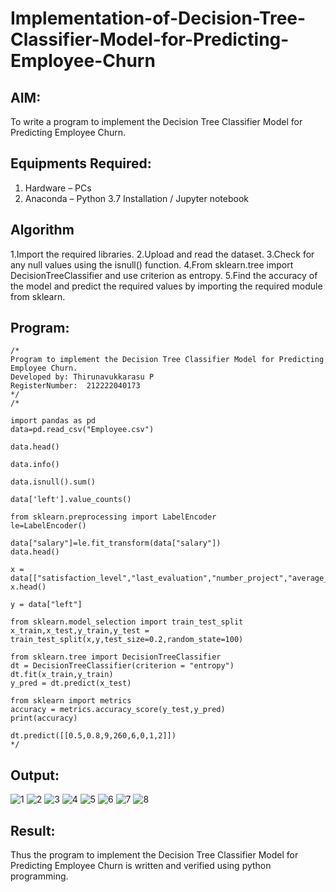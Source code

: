 # Implementation-of-Decision-Tree-Classifier-Model-for-Predicting-Employee-Churn

## AIM:
To write a program to implement the Decision Tree Classifier Model for Predicting Employee Churn.

## Equipments Required:
1. Hardware – PCs
2. Anaconda – Python 3.7 Installation / Jupyter notebook

## Algorithm
1.Import the required libraries.
2.Upload and read the dataset.
3.Check for any null values using the isnull() function.
4.From sklearn.tree import DecisionTreeClassifier and use criterion as entropy.
5.Find the accuracy of the model and predict the required values by importing the required module from sklearn.

## Program:
```
/*
Program to implement the Decision Tree Classifier Model for Predicting Employee Churn.
Developed by: Thirunavukkarasu P
RegisterNumber:  212222040173
*/
/*

import pandas as pd
data=pd.read_csv("Employee.csv")

data.head()

data.info()

data.isnull().sum()

data['left'].value_counts()

from sklearn.preprocessing import LabelEncoder
le=LabelEncoder()

data["salary"]=le.fit_transform(data["salary"])
data.head()

x = data[["satisfaction_level","last_evaluation","number_project","average_montly_hours","time_spend_company","Work_accident","promotion_last_5years","salary"]]
x.head()

y = data["left"]

from sklearn.model_selection import train_test_split
x_train,x_test,y_train,y_test = train_test_split(x,y,test_size=0.2,random_state=100)

from sklearn.tree import DecisionTreeClassifier
dt = DecisionTreeClassifier(criterion = "entropy")
dt.fit(x_train,y_train)
y_pred = dt.predict(x_test)

from sklearn import metrics
accuracy = metrics.accuracy_score(y_test,y_pred)
print(accuracy)

dt.predict([[0.5,0.8,9,260,6,0,1,2]])
*/
```

## Output:
![1](https://github.com/Thirunavukkarasu05/Implementation-of-Decision-Tree-Classifier-Model-for-Predicting-Employee-Churn/assets/119291645/f6288f57-92e5-4216-959d-49cbd1e1ab6b)
![2](https://github.com/Thirunavukkarasu05/Implementation-of-Decision-Tree-Classifier-Model-for-Predicting-Employee-Churn/assets/119291645/34fc28e1-b521-4e40-8284-f08b2f628db0)
![3](https://github.com/Thirunavukkarasu05/Implementation-of-Decision-Tree-Classifier-Model-for-Predicting-Employee-Churn/assets/119291645/4c4326a4-c2cb-43bf-ae80-673e947242ec)
![4](https://github.com/Thirunavukkarasu05/Implementation-of-Decision-Tree-Classifier-Model-for-Predicting-Employee-Churn/assets/119291645/6f89ef79-d683-4924-ab8c-d5dfefc6831a)
![5](https://github.com/Thirunavukkarasu05/Implementation-of-Decision-Tree-Classifier-Model-for-Predicting-Employee-Churn/assets/119291645/34e2e3cd-d43e-4753-afdd-6e0f28de01ee)
![6](https://github.com/Thirunavukkarasu05/Implementation-of-Decision-Tree-Classifier-Model-for-Predicting-Employee-Churn/assets/119291645/28ebe6b3-c8e6-43f3-a608-664e57ccabd2)
![7](https://github.com/Thirunavukkarasu05/Implementation-of-Decision-Tree-Classifier-Model-for-Predicting-Employee-Churn/assets/119291645/4061623f-24c1-42ec-9ab2-c7e9f96e6fdc)
![8](https://github.com/Thirunavukkarasu05/Implementation-of-Decision-Tree-Classifier-Model-for-Predicting-Employee-Churn/assets/119291645/8de55d03-d33a-45a8-9222-6eef1b59fa3f)





## Result:
Thus the program to implement the  Decision Tree Classifier Model for Predicting Employee Churn is written and verified using python programming.
